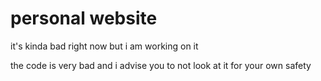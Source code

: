 # personal website

it's kinda bad right now but i am working on it

the code is very bad and i advise you to not look at it for your own safety
